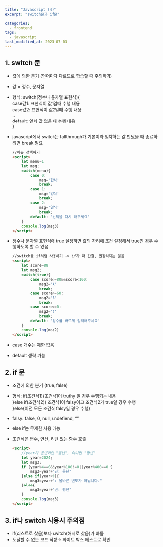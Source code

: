 ```yaml
---
title: "Javascript (4)"
excerpt: "switch문과 if문"

categories:
  - frontend
tags:
  - javascript
last_modified_at: 2023-07-03
--- 
```


## 1. switch 문 ##
- 값에 의한 분기 (언어마다 다르므로 학습할 때 주의하기)
- 값 = 정수, 문자열
- 형식: switch(정수나 문자열 표현식){  
    case값1: 표현식이 값1일때 수행 내용  
    case값2: 표현식이 값2일때 수행 내용  
    ..  
    default: 일치 값 없을 때 수행 내용  
    }  
- javascript에서 switch는 fallthrough가 기본이라 일치하는 값 만났을 때 종료하려면 break 필요

    ```html
    //메뉴 선택하기
    <script>
        let menu=1
        let msg;
        switch(menu){
            case 0:
                msg='한식'
                break;
            case 1:
                msg='양식'
                break;
            case 2:
                msg='일식'
                break;
            default: '선택을 다시 해주세요'
        }
        console.log(msg3)
    </script>
    ```

- 정수나 문자열 표현식에 true 설정하면 값의 자리에 조건 설정해서 true인 경우 수행하도록 할 수 있음

    ```html
    //switch를 if처럼 사용하기 -> if가 더 간결, 권장하지는 않음
    <script>
        let score=88
        let msg2;
        switch(true){
            case score>=80&&score<100:
                msg2='A'
                break;
            case score>=60:
                msg2='B'
                break;
            case score>=0:
                msg2='C'
                break;
            default: '점수를 바르게 입력해주세요'
        }
        console.log(msg2)
    </script>
    ```
- case 개수는 제한 없음
- default 생략 가능
    
## 2. if 문 ##
- 조건에 의한 분기 (true, false)
- 형식: if(조건식1){조건식1이 truthy 일 경우 수행되는 내용  
    }else if(조건식2){ 조건식1이 falsy이고 조건식2가 true일 경우 수행  
    }else{이전 모든 조건식 falsy일 경우 수행}  
    
- falsy: false, 0, null, undefiend, “”
- else if는 무제한 사용 가능
- 조건식은 변수, 연산, 리턴 있는 함수 호출

    ```html
    <script>
        //year가 윤년이면 "윤년", 아니면 "평년"
        let year=2024;
        let msg3;
        if (year%4==0&&year%100!=0||year%400==0){
            msg3=year+"년: 윤년"
        }else if(year<0){
            msg3=year+": 올바른 년도가 아닙니다."
        }else{
            msg3=year+"년: 평년"
        }
        console.log(msg3)
    </script>
    ```

## 3. if나 switch 사용시 주의점 ##
- if(리스트로 찾음)보다 switch(해시로 찾음)가 빠름
- 도달할 수 없는 코드 작성→ 화이트 박스 테스트로 확인

